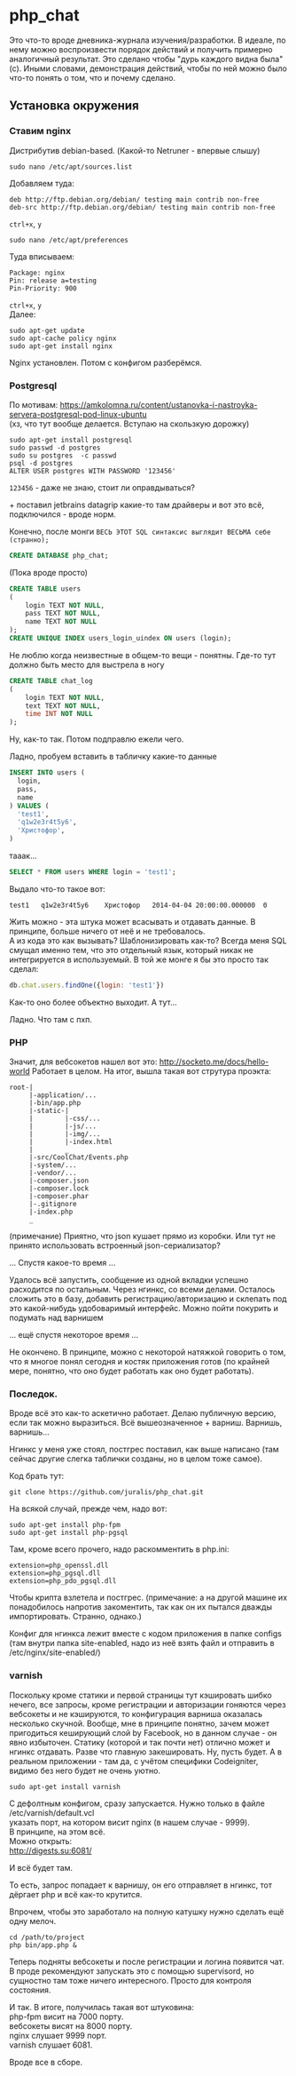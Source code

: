 # php_chat

Это что-то вроде дневника-журнала изучения/разработки. В идеале, по нему можно воспроизвести порядок действий и получить примерно аналогичный результат. Это сделано чтобы "дурь каждого видна была" (с). Иными словами, демонстрация действий, чтобы по ней можно было что-то понять о том, что и почему сделано.

## Установка окружения

### Ставим nginx

Дистрибутив debian-based. (Какой-то Netruner - впервые слышу)

```
sudo nano /etc/apt/sources.list
```
Добавляем туда:

```
deb http://ftp.debian.org/debian/ testing main contrib non-free
deb-src http://ftp.debian.org/debian/ testing main contrib non-free
```
`ctrl+x`, `y`

```
sudo nano /etc/apt/preferences
```
Туда вписываем:

```
Package: nginx
Pin: release a=testing
Pin-Priority: 900
```
`ctrl+x`, `y`  
Далее:

```
sudo apt-get update
sudo apt-cache policy nginx
sudo apt-get install nginx
```
Nginx установлен. Потом с конфигом разберёмся.

### Postgresql

По мотивам: https://amkolomna.ru/content/ustanovka-i-nastroyka-servera-postgresql-pod-linux-ubuntu   
(хз, что тут вообще делается. Вступаю на скользкую дорожку)  

```
sudo apt-get install postgresql
sudo passwd -d postgres
sudo su postgres  -c passwd
psql -d postgres
ALTER USER postgres WITH PASSWORD '123456'
```
`123456` - даже не знаю, стоит ли оправдываться?

\+ поставил jetbrains datagrip какие-то там драйверы и вот это всё, подключился - вроде норм.

Конечно, после монги `ВЕСЬ ЭТОТ SQL синтаксис выглядит ВЕСЬМА себе (странно);`

```SQL
CREATE DATABASE php_chat;
```
(Пока вроде просто)

```SQL
CREATE TABLE users
(
    login TEXT NOT NULL,
    pass TEXT NOT NULL,
    name TEXT NOT NULL
);
CREATE UNIQUE INDEX users_login_uindex ON users (login);
```
Не люблю когда неизвестные в общем-то вещи - понятны. Где-то тут должно быть место для выстрела в ногу  

```SQL 
CREATE TABLE chat_log
(
    login TEXT NOT NULL,
    text TEXT NOT NULL,
    time INT NOT NULL
);
```

Ну, как-то так. Потом подправлю ежели чего.

Ладно, пробуем вставить в табличку какие-то данные

```SQL
INSERT INTO users (
  login,
  pass,
  name
) VALUES (
  'test1',
  'q1w2e3r4t5y6',
  'Христофор',
)
```
тааак...
```SQL
SELECT * FROM users WHERE login = 'test1';
```
Выдало что-то такое вот:
```
test1	q1w2e3r4t5y6	Христофор	2014-04-04 20:00:00.000000	0
```
Жить можно - эта штука может всасывать и отдавать данные. В принципе, больше ничего от неё и не требовалось.  
А из кода это как вызывать? Шаблонизировать как-то? Всегда меня SQL смущал именно тем, что это отдельный язык, который никак не интегрируется в используемый. В той же монге я бы это просто так сделал:
```javascript
db.chat.users.findOne({login: 'test1'})
```
Как-то оно более объектно выходит. А тут...

Ладно. Что там с пхп.

### PHP

Значит, для вебсокетов нашел вот это: http://socketo.me/docs/hello-world
Работает в целом.
На итог, вышла такая вот струтура проэкта:
```
root-|
     |-application/...
     |-bin/app.php
     |-static-|
     |        |-css/...
     |        |-js/...
     |        |-img/...
     |        |-index.html
     |        _
     |-src/CoolChat/Events.php
     |-system/...     
     |-vendor/...
     |-composer.json
     |-composer.lock
     |-composer.phar
     |-.gitignore
     |-index.php
     _
```
(примечание) Приятно, что json кушает прямо из коробки. Или тут не принято использовать встроенный json-сериализатор?  

... Спустя какое-то время ...  

Удалось всё запустить, сообщение из одной вкладки успешно расходится по остальным. Через нгинкс, со всеми делами.
Осталось сложить это в базу, добавить регистрацию/авторизацию и склепать под это какой-нибудь удобоваримый интерфейс. Можно пойти покурить и подумать над варнишем  

... ещё спустя некоторое время ...  

Не окончено. В принципе, можно с некоторой натяжкой говорить о том, что я многое понял сегодня и костяк приложения готов (по крайней мере, понятно, что оно будет работать как оно будет работать).  


### Последок.

Вроде всё это как-то аскетично работает. Делаю публичную версию, если так можно выразиться. Всё вышеозначенное + варниш. Варнишь, варнишь...  

Нгинкс у меня уже стоял, постгрес поставил, как выше написано (там сейчас другие слегка таблички созданы, но в целом тоже самое).  

Код брать тут:  

`git clone https://github.com/juralis/php_chat.git`  

На всякой случай, прежде чем, надо вот:  

``` 
sudo apt-get install php-fpm 
sudo apt-get install php-pgsql
```

Там, кроме всего прочего, надо раскомментить в php.ini:
```
extension=php_openssl.dll
extension=php_pgsql.dll
extension=php_pdo_pgsql.dll
```
Чтобы крипта взлетела и постгрес. (примечание: а на другой машине их понадобилось напротив закоментить, так как он их пытался дважды импортировать. Странно, однако.)  

Конфиг для нгинкса лежит вместе с кодом приложения в папке configs (там внутри папка site-enabled, надо из неё взять файл и отправить в /etc/nginx/site-enabled/)

### varnish

Поскольку кроме статики и первой страницы тут кэшировать шибко нечего, все запросы, кроме регистрации и авторизации гоняются через вебсокеты и не кэшируются, то конфигурация варниша оказалась несколько скучной. Вообще, мне в принципе понятно, зачем может пригодиться кеширующий слой by Facebook, но в данном случае - он явно избыточен. Статику (которой и так почти нет) отлично может и нгинкс отдавать. Разве что главную закешировать. Ну, пусть будет. А в реальном приложении - там да, с учётом специфики Codeigniter, видимо без него будет не очень уютно.

```
sudo apt-get install varnish
```
С дефолтным конфигом, сразу запускается. Нужно только в файле  
/etc/varnish/default.vcl  
указать порт, на котором висит nginx (в нашем случае - 9999).  
В принципе, на этом всё.  
Можно открыть:  
http://digests.su:6081/  

И всё будет там.  

То есть, запрос попадает к варнишу, он его отправляет в нгинкс, тот дёргает php и всё как-то крутится.  

Впрочем, чтобы это заработало на полную катушку нужно сделать ещё одну мелоч.  

```
cd /path/to/project
php bin/app.php &
```
Теперь подняты вебсокеты и после регистрации и логина появится чат. В проде рекомендуют запускать это с помощью supervisord, но сущностно там тоже ничего интересного. Просто для контроля состояния.  

И так. В итоге, получилась такая вот штуковина:  
php-fpm висит на 7000 порту.  
вебсокеты висят на 8000 порту.  
nginx слушает 9999 порт.  
varnish слушает 6081.  

Вроде все в сборе.
